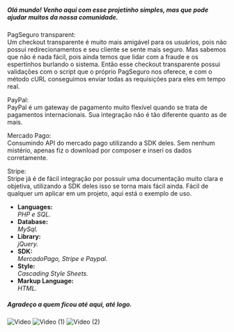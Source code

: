 <h5>Olá mundo! Venho aqui com esse projetinho simples, mas que pode ajudar muitos da nossa comunidade.</h5>

<p>PagSeguro transparent: <br />
Um checkout transparente é muito mais amigável para os usuários, pois não possui redirecionamentos e seu cliente se sente mais seguro. Mas sabemos que não é nada fácil, pois ainda temos que lidar com a fraude e os espertinhos burlando o sistema. Então esse checkout transparente possui validações com o script que o próprio PagSeguro nos oferece, e com o método cURL conseguimos enviar todas as requisições para eles em tempo real.</p>

<p>PayPal: <br />
PayPal é um gateway de pagamento muito flexível quando se trata de pagamentos internacionais. Sua integração não é tão diferente quanto as de mais.</p>

<p>Mercado Pago: <br />
Consumindo API do mercado pago utilizando a SDK deles. Sem nenhum mistério, apenas fiz o download por composer e inseri os dados corretamente.

<p>Stripe: <br />
Stripe já é de fácil integração por possuir uma documentação muito clara e objetiva, utilizando a SDK deles isso se torna mais fácil ainda. Fácil de qualquer um aplicar em um projeto, aqui está o exemplo de uso.</p>


<ul>
<li>
  <strong>Languages: <br /></strong>
  <i>PHP e SQL.</i>
 </li>

<li>
  <strong>Database: </br /></strong>
  <i>MySql.</i>
</li>

<li>
  <strong>Library: <br /></strong>
  <i>jQuery.</i>
</li>

<li>
  <strong>SDK: <br /></strong>
  <i>MercadoPago, Stripe e Paypal.</i>
</li>

<li>
  <strong>Style: <br /></strong>
  <i>Cascading Style Sheets.</i>
</li>

<li>
  <strong>Markup Language: <br /></strong>
  <i>HTML.</i>
</li>
</ul>

<h5>Agradeço a quem ficou até aqui, até logo.</h5>

![Video](https://user-images.githubusercontent.com/89032013/140666198-4d5a7756-ce6e-44b2-be94-5952ca654312.png)
![Video (1)](https://user-images.githubusercontent.com/89032013/140666223-265f5ccf-1c42-44f6-b74a-82cd1470cdca.png)
![Video (2)](https://user-images.githubusercontent.com/89032013/140666256-f936f220-82ec-4d8f-9789-c34af469da2e.png)

